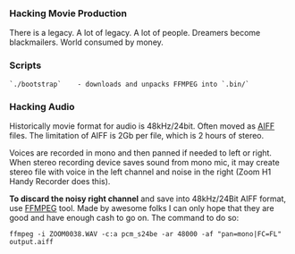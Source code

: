 ### Hacking Movie Production

There is a legacy. A lot of legacy. A lot of people. Dreamers become blackmailers.
World consumed by money.

### Scripts

    `./bootstrap`    - downloads and unpacks FFMPEG into `.bin/`

### Hacking Audio

Historically movie format for audio is 48kHz/24bit. Often moved as
[AIFF](https://abitrolly.hashnode.dev/aiff-48-24) files. The limitation of AIFF is 2Gb
per file, which is 2 hours of stereo.

Voices are recorded in mono and then panned if needed to left or right. When stereo
recording device saves sound from mono mic, it may create stereo file with voice in the
left channel and noise in the right (Zoom H1 Handy Recorder does this).

**To discard the noisy right channel** and save into 48kHz/24Bit AIFF format, use
[FFMPEG](https://ffmpeg.org/) tool. Made by awesome folks I can only hope that they are
good and have enough cash to go on. The command to do so:

    ffmpeg -i ZOOM0038.WAV -c:a pcm_s24be -ar 48000 -af "pan=mono|FC=FL" output.aiff

